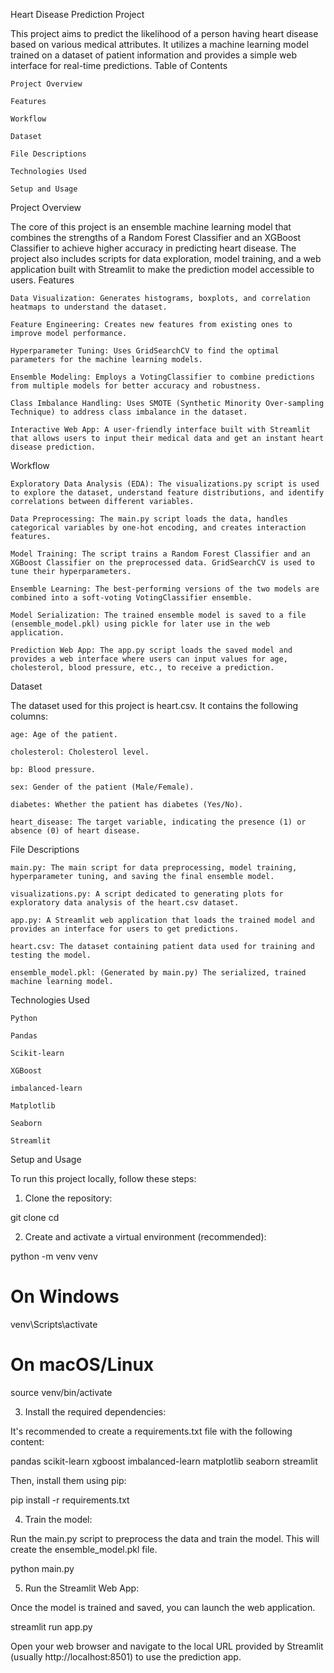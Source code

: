 Heart Disease Prediction Project

This project aims to predict the likelihood of a person having heart disease based on various medical attributes. It utilizes a machine learning model trained on a dataset of patient information and provides a simple web interface for real-time predictions.
Table of Contents

    Project Overview

    Features

    Workflow

    Dataset

    File Descriptions

    Technologies Used

    Setup and Usage

Project Overview

The core of this project is an ensemble machine learning model that combines the strengths of a Random Forest Classifier and an XGBoost Classifier to achieve higher accuracy in predicting heart disease. The project also includes scripts for data exploration, model training, and a web application built with Streamlit to make the prediction model accessible to users.
Features

    Data Visualization: Generates histograms, boxplots, and correlation heatmaps to understand the dataset.

    Feature Engineering: Creates new features from existing ones to improve model performance.

    Hyperparameter Tuning: Uses GridSearchCV to find the optimal parameters for the machine learning models.

    Ensemble Modeling: Employs a VotingClassifier to combine predictions from multiple models for better accuracy and robustness.

    Class Imbalance Handling: Uses SMOTE (Synthetic Minority Over-sampling Technique) to address class imbalance in the dataset.

    Interactive Web App: A user-friendly interface built with Streamlit that allows users to input their medical data and get an instant heart disease prediction.

Workflow

    Exploratory Data Analysis (EDA): The visualizations.py script is used to explore the dataset, understand feature distributions, and identify correlations between different variables.

    Data Preprocessing: The main.py script loads the data, handles categorical variables by one-hot encoding, and creates interaction features.

    Model Training: The script trains a Random Forest Classifier and an XGBoost Classifier on the preprocessed data. GridSearchCV is used to tune their hyperparameters.

    Ensemble Learning: The best-performing versions of the two models are combined into a soft-voting VotingClassifier ensemble.

    Model Serialization: The trained ensemble model is saved to a file (ensemble_model.pkl) using pickle for later use in the web application.

    Prediction Web App: The app.py script loads the saved model and provides a web interface where users can input values for age, cholesterol, blood pressure, etc., to receive a prediction.

Dataset

The dataset used for this project is heart.csv. It contains the following columns:

    age: Age of the patient.

    cholesterol: Cholesterol level.

    bp: Blood pressure.

    sex: Gender of the patient (Male/Female).

    diabetes: Whether the patient has diabetes (Yes/No).

    heart_disease: The target variable, indicating the presence (1) or absence (0) of heart disease.

File Descriptions

    main.py: The main script for data preprocessing, model training, hyperparameter tuning, and saving the final ensemble model.

    visualizations.py: A script dedicated to generating plots for exploratory data analysis of the heart.csv dataset.

    app.py: A Streamlit web application that loads the trained model and provides an interface for users to get predictions.

    heart.csv: The dataset containing patient data used for training and testing the model.

    ensemble_model.pkl: (Generated by main.py) The serialized, trained machine learning model.

Technologies Used

    Python

    Pandas

    Scikit-learn

    XGBoost

    imbalanced-learn

    Matplotlib

    Seaborn

    Streamlit

Setup and Usage

To run this project locally, follow these steps:

1. Clone the repository:

git clone <your-repository-url>
cd <your-repository-directory>

2. Create and activate a virtual environment (recommended):

python -m venv venv
# On Windows
venv\Scripts\activate
# On macOS/Linux
source venv/bin/activate

3. Install the required dependencies:

It's recommended to create a requirements.txt file with the following content:

pandas
scikit-learn
xgboost
imbalanced-learn
matplotlib
seaborn
streamlit

Then, install them using pip:

pip install -r requirements.txt

4. Train the model:

Run the main.py script to preprocess the data and train the model. This will create the ensemble_model.pkl file.

python main.py

5. Run the Streamlit Web App:

Once the model is trained and saved, you can launch the web application.

streamlit run app.py

Open your web browser and navigate to the local URL provided by Streamlit (usually http://localhost:8501) to use the prediction app.
